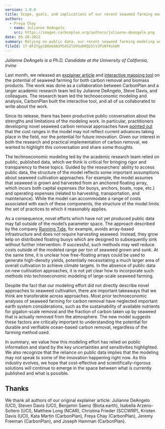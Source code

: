 ```yaml
---
version: 1.0.0
title: Scope, goals, and implications of our recent seaweed farming modeling work
authors:
  - Freya Chay
  - name: Julianne DeAngelo
    src: https://images.carbonplan.org/authors/julianne-deangelo.png
date: 05-20-2022
summary: Relying on public data, our recent seaweed farming modeling work made key assumptions about seaweed cultivation. We summarize why making these assumptions was necessary, and why as a result the modeled costs may not capture current advances taking place in the field.
fileId: 1f-8FZYgyCB8eb8A3YG45ZlUYGoKRQ25lVJPsNf4sG6M
---
```


_<Secondary>Julianne DeAngelo is a Ph.D. Candidate at the University of California, Irvine</Secondary>_

Last month, we released an [explainer article](https://carbonplan.org/research/seaweed-farming-explainer) and [interactive mapping tool](https://carbonplan.org/research/seaweed-farming) on the potential of seaweed farming for both carbon removal and biomass products. The work was done as a collaboration between CarbonPlan and a larger academic research team led by Julianne DeAngelo, Steve Davis, and colleagues. The research team led the technoeconomic modeling and analysis, CarbonPlan built the interactive tool, and all of us collaborated to write about the work.

Since its release, there has been productive public conversation about the strengths and limitations of the modeling work. In particular, practitioners developing novel seaweed carbon removal approaches have [pointed out](https://twitter.com/martyodlin/status/1506257244077367302) that the cost ranges in the model may not reflect current advances taking place in the field, nor the potential for future innovation. Given our interest in both the research and practical implementation of carbon removal, we wanted to highlight this conversation and share some thoughts.

The technoeconomic modeling led by the academic research team relied on public, published data, which we think is critical for bringing rigor and transparency to these topics. Guided by the researchers’ ability to access public data, the structure of the model reflects some important assumptions about seaweed cultivation approaches. For example, the model assumes that seaweed is grown and harvested from an anchored floating array, which incurs both capital expenses (for buoys, anchors, boats, rope, etc.) and operating expenses (related to harvesting, transportation, and maintenance). While the model can accommodate a range of costs associated with each of these components, the structure of the model limits the set of practices to which it reasonably applies.

As a consequence, novel efforts which have not yet produced public data may fall outside of the model’s parameter space. The approach described by the company [Running Tide](https://www.runningtide.com/), for example, avoids array-based infrastructure and does not require harvesting seaweed. Instead, they grow kelp on distributed floating buoys which are designed to subsequently sink without further intervention. If successful, such methods may well reduce costs outside of the modeled range per ton of seaweed grown and sunk. At the same time, it is unclear how free-floating arrays could be used to generate high-density yields, potentially necessitating a much larger area of overall cultivation to achieve climate targets. In the absence of public data on new cultivation approaches, it is not yet clear how to incorporate such methods into technoeconomic modeling of large-scale seaweed farming.

Despite the fact that our modeling effort did not directly describe novel approaches to seaweed cultivation, there are important takeaways that we think are transferable across approaches. Most prior technoeconomic analyses of seaweed farming for carbon removal have neglected important earth system considerations, such as the sustainability of available nutrients for gigaton-scale removal and the fraction of carbon taken up by seaweed that is actually removed from the atmosphere. The new model suggests these factors are critically important to understanding the potential for durable and verifiable ocean-based carbon removal, regardless of the farming method used.

In summary, we value how this modeling effort has relied on public information and stand by the key uncertainties and sensitivities highlighted. We also recognize that the reliance on public data implies that the modeling may not speak to some of the innovation happening right now. As this industry evolves, we hope that cost-effective and scientifically-rigorous solutions will continue to emerge in the space between what is currently published and what is possible.

## Thanks

We thank all authors of our original explainer article: Julianne DeAngelo (UCI), Steven Davis (UCI), Benjamin Saenz (Biota.earth), Isabella Arzeno-Soltero (UCI), Matthew Long (NCAR), Christina Frieder (SCCWRP), Kristen Davis (UCI), Kata Martin (CarbonPlan), Freya Chay (CarbonPlan), Jeremy Freeman (CarbonPlan), and Joseph Hamman (CarbonPlan).
